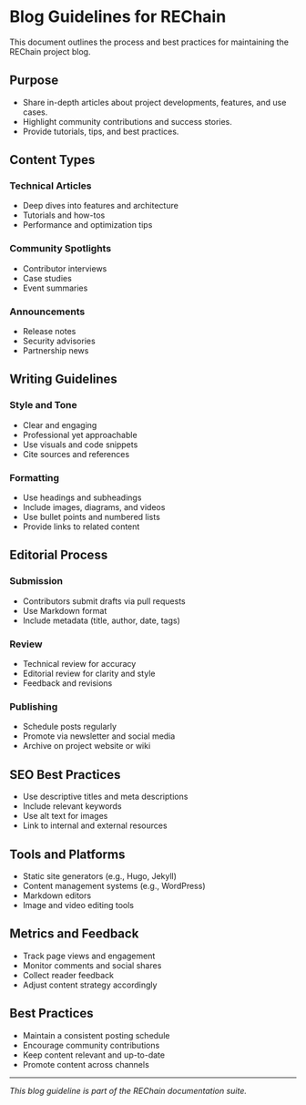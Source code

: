 # Blog Guidelines for REChain

This document outlines the process and best practices for maintaining the REChain project blog.

## Purpose

- Share in-depth articles about project developments, features, and use cases.
- Highlight community contributions and success stories.
- Provide tutorials, tips, and best practices.

## Content Types

### Technical Articles
- Deep dives into features and architecture
- Tutorials and how-tos
- Performance and optimization tips

### Community Spotlights
- Contributor interviews
- Case studies
- Event summaries

### Announcements
- Release notes
- Security advisories
- Partnership news

## Writing Guidelines

### Style and Tone
- Clear and engaging
- Professional yet approachable
- Use visuals and code snippets
- Cite sources and references

### Formatting
- Use headings and subheadings
- Include images, diagrams, and videos
- Use bullet points and numbered lists
- Provide links to related content

## Editorial Process

### Submission
- Contributors submit drafts via pull requests
- Use Markdown format
- Include metadata (title, author, date, tags)

### Review
- Technical review for accuracy
- Editorial review for clarity and style
- Feedback and revisions

### Publishing
- Schedule posts regularly
- Promote via newsletter and social media
- Archive on project website or wiki

## SEO Best Practices

- Use descriptive titles and meta descriptions
- Include relevant keywords
- Use alt text for images
- Link to internal and external resources

## Tools and Platforms

- Static site generators (e.g., Hugo, Jekyll)
- Content management systems (e.g., WordPress)
- Markdown editors
- Image and video editing tools

## Metrics and Feedback

- Track page views and engagement
- Monitor comments and social shares
- Collect reader feedback
- Adjust content strategy accordingly

## Best Practices

- Maintain a consistent posting schedule
- Encourage community contributions
- Keep content relevant and up-to-date
- Promote content across channels

---

*This blog guideline is part of the REChain documentation suite.*

